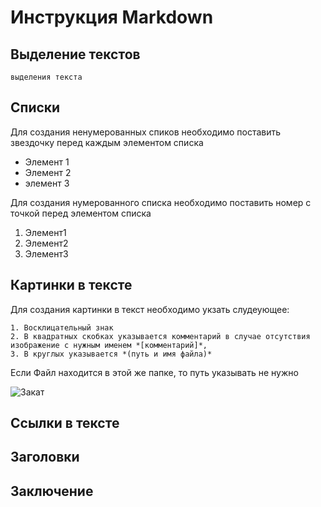 # Инструкция Markdown
## Выделение текстов
    выделения текста
## Списки
Для создания ненумерованных спиков необходимо поставить звездочку перед каждым элементом списка
* Элемент 1
* Элемент 2
* элемент 3 

Для создания нумерованного списка необходимо поставить номер с точкой перед элементом списка
1. Элемент1
2. Элемент2
3. Элемент3

## Картинки в тексте
Для создания картинки в текст необходимо укзать слудеующее:
    
    1. Восклицательный знак
    2. В квадратных скобках указывается комментарий в случае отсутствия изображение с нужным именем *[комментарий]*, 
    3. В круглых указывается *(путь и имя файла)*

Если Файл находится в этой же папке, то путь указывать не нужно

![Закат](Zakat.jpg)


## Ссылки в тексте


## Заголовки


## Заключение
